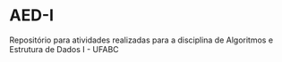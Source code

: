 # AED-I
Repositório para atividades realizadas para a disciplina de Algoritmos e Estrutura de Dados I - UFABC
